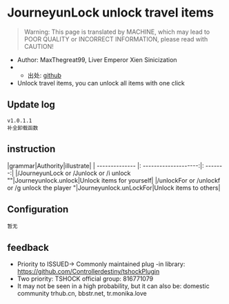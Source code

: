 # JourneyunLock unlock travel items

> Warning: This page is translated by MACHINE, which may lead to POOR QUALITY or INCORRECT INFORMATION, please read with CAUTION!


- Author: MaxThegreat99, Liver Emperor Xien Sinicization
- - 出处: [github](https://github.com/Maxthegreat99/journeyUnlock) 
- Unlock travel items, you can unlock all items with one click

## Update log

```
v1.0.1.1
补全卸载函数
```

## instruction

|grammar|Authority|illustrate|
| -------------- |: --------------------:|: -------:|
|/JourneyunLock or /Junlock or /i unlock ""|Journeyunlock.unlock|Unlock items for yourself|
|/unlockFor or /unlockf or /g unlock the player "|Journeyunlock.unLockFor|Unlock items to others|

## Configuration

```
暂无
```
## feedback
- Priority to ISSUED-> Commonly maintained plug -in library: https://github.com/Controllerdestiny/tshockPlugin
- Two priority: TSHOCK official group: 816771079
- It may not be seen in a high probability, but it can also be: domestic community trhub.cn, bbstr.net, tr.monika.love